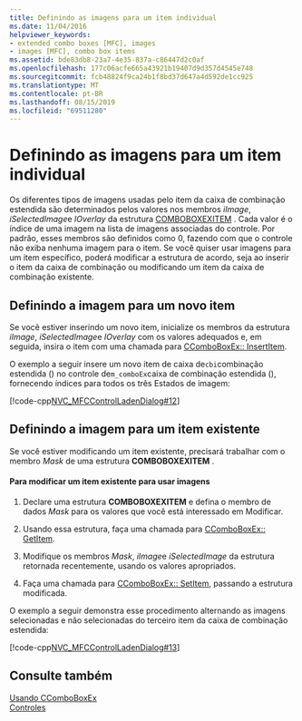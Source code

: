 ```yaml
---
title: Definindo as imagens para um item individual
ms.date: 11/04/2016
helpviewer_keywords:
- extended combo boxes [MFC], images
- images [MFC], combo box items
ms.assetid: bde83db8-23a7-4e35-837a-c86447d2c0af
ms.openlocfilehash: 177c06acfe665a43921b19407d9d357d4545e748
ms.sourcegitcommit: fcb48824f9ca24b1f8bd37d647a4d592de1cc925
ms.translationtype: MT
ms.contentlocale: pt-BR
ms.lasthandoff: 08/15/2019
ms.locfileid: "69511280"
---
```

# <a name="setting-the-images-for-an-individual-item"></a>Definindo as imagens para um item individual

Os diferentes tipos de imagens usadas pelo item da caixa de combinação estendida são determinados pelos valores nos membros *iImage*, *iSelectedImage*e *IOverlay* da estrutura [COMBOBOXEXITEM](/windows/win32/api/commctrl/ns-commctrl-comboboxexitemw) . Cada valor é o índice de uma imagem na lista de imagens associadas do controle. Por padrão, esses membros são definidos como 0, fazendo com que o controle não exiba nenhuma imagem para o item. Se você quiser usar imagens para um item específico, poderá modificar a estrutura de acordo, seja ao inserir o item da caixa de combinação ou modificando um item da caixa de combinação existente.

## <a name="setting-the-image-for-a-new-item"></a>Definindo a imagem para um novo item

Se você estiver inserindo um novo item, inicialize os membros da estrutura *iImage*, *iSelectedImage*e *IOverlay* com os valores adequados e, em seguida, insira o item com uma chamada para [CComboBoxEx:: InsertItem](../mfc/reference/ccomboboxex-class.md#insertitem).

O exemplo a seguir insere um novo item de caixa de`cbi`combinação estendida () no controle de`m_comboEx`caixa de combinação estendida (), fornecendo índices para todos os três Estados de imagem:

[!code-cpp[NVC_MFCControlLadenDialog#12](../mfc/codesnippet/cpp/setting-the-images-for-an-individual-item_1.cpp)]

## <a name="setting-the-image-for-an-existing-item"></a>Definindo a imagem para um item existente

Se você estiver modificando um item existente, precisará trabalhar com o membro *Mask* de uma estrutura **COMBOBOXEXITEM** .

#### <a name="to-modify-an-existing-item-to-use-images"></a>Para modificar um item existente para usar imagens

1. Declare uma estrutura **COMBOBOXEXITEM** e defina o membro de dados *Mask* para os valores que você está interessado em Modificar.

1. Usando essa estrutura, faça uma chamada para [CComboBoxEx:: GetItem](../mfc/reference/ccomboboxex-class.md#getitem).

1. Modifique os membros *Mask*, *iImage*e *iSelectedImage* da estrutura retornada recentemente, usando os valores apropriados.

1. Faça uma chamada para [CComboBoxEx:: SetItem](../mfc/reference/ccomboboxex-class.md#setitem), passando a estrutura modificada.

O exemplo a seguir demonstra esse procedimento alternando as imagens selecionadas e não selecionadas do terceiro item da caixa de combinação estendida:

[!code-cpp[NVC_MFCControlLadenDialog#13](../mfc/codesnippet/cpp/setting-the-images-for-an-individual-item_2.cpp)]

## <a name="see-also"></a>Consulte também

[Usando CComboBoxEx](../mfc/using-ccomboboxex.md)<br/>
[Controles](../mfc/controls-mfc.md)

